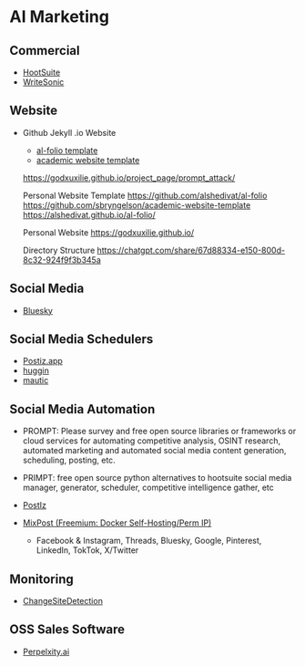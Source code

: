 # AI Marketing

## Commercial

* [HootSuite](https://www.hootsuite.com/lp/social-media-management)
* [WriteSonic](https://writesonic.com/)

## Website

* Github Jekyll .io Website
  * [al-folio template](https://github.com/alshedivat/al-folio)
  * [academic website template ](https://github.com/sbryngelson/academic-website-template)

  https://godxuxilie.github.io/project_page/prompt_attack/

  Personal Website Template
  https://github.com/alshedivat/al-folio 
  https://github.com/sbryngelson/academic-website-template 
  https://alshedivat.github.io/al-folio/ 

  Personal Website
  https://godxuxilie.github.io/ 

  Directory Structure
  https://chatgpt.com/share/67d88334-e150-800d-8c32-924f9f3b345a

## Social Media

* [Bluesky](https://github.com/bluesky-social/feed-generator)

## Social Media Schedulers

* [Postiz.app](https://github.com/gitroomhq/postiz-app)
* [huggin](https://github.com/huginn/huginn)
* [mautic](https://github.com/mautic/mautic)

## Social Media Automation

* PROMPT: Please survey and free open source libraries or frameworks or cloud services for automating competitive analysis, OSINT research, automated marketing and automated social media content generation, scheduling, posting, etc.
* PRIMPT: free open source python alternatives to hootsuite social media manager, generator, scheduler, competitive intelligence gather, etc

* [PostIz](https://github.com/gitroomhq/postiz-app)
* [MixPost (Freemium: Docker Self-Hosting/Perm IP)](https://docs.mixpost.app/)
  * Facebook & Instagram, Threads, Bluesky, Google, Pinterest, LinkedIn, TokTok, X/Twitter

## Monitoring

* [ChangeSiteDetection](https://github.com/dgtlmoon/changedetection.io)

## OSS Sales Software

* [Perpelxity.ai](https://www.perplexity.ai/search/open-source-or-python-or-ai-ag-ZG296BHrTwSmjD0KT4Drcw)